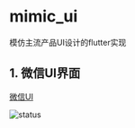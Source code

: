 # mimic_ui
模仿主流产品UI设计的flutter实现

## 1. 微信UI界面

[微信UI](wechat_ui/README.md)

![status](https://github.com/jielyu/mimic_ui/actions/workflows/wechat_ui_flutter.yml/badge.svg)

